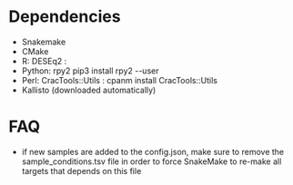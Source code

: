 # Dependencies

- Snakemake
- CMake
- R: DESEq2 :   
- Python: rpy2 pip3 install rpy2 --user
- Perl: CracTools::Utils : cpanm install CracTools::Utils
- Kallisto (downloaded automatically)

# FAQ

- if new samples are added to the config.json, make sure to remove the sample_conditions.tsv file in order to force SnakeMake to re-make all targets that depends on this file

